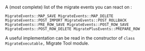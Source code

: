 A (most complete) list of the migrate events you can react on :

`MigrateEvents::MAP_SAVE MigrateEvents::MAP_DELETE MigrateEvents::POST_IMPORT MigrateEvents::POST_ROLLBACK MigrateEvents::PRE_ROW_SAVE MigrateEvents::POST_ROW_SAVE MigrateEvents::POST_ROW_DELETE MigratePlusEvents::PREPARE_ROW`

A useful implementation can be read in the constructor of `class MigrateExecutable,` Migrate Tool module.